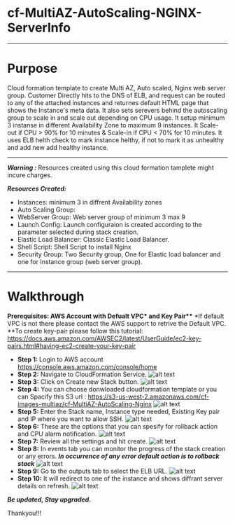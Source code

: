 # cf-MultiAZ-AutoScaling-NGINX-ServerInfo
____________________
# Purpose
Cloud formation template to create Multi AZ, Auto scaled, Nginx web server group. 
Customer Directly hits to the DNS of ELB, and request can be routed to any of the attached instances and returnes default HTML page that shows the Instance's meta data. It also sets serevers behind the autoscaling group to scale in and scale out depending on CPU usage. It setup minimum 3 instanse in different Availability Zone to maximum 9 instances. It Scale-out if CPU > 90% for 10 minutes & Scale-in if CPU < 70% for 10 minutes. It uses ELB helth check to mark instance helthy, if not to mark it as unhealthy and add new add healthy instance. 
_____________________
***Warning :*** Resources created using this cloud formation tamplete might incure charges.  

***Resources Created:***
- Instances: minimum 3 in diffrent Availability zones
- Auto Scaling Group: 
- WebServer Group: Web server group of minimum 3 max 9
- Launch Config: Launch configuraion is created according to the parameter   selected during stack creation.
- Elastic Load Balancer: Classic Elastic Load Balancer.
- Shell Script: Shell Script to install Nginx
- Security Group: Two Security group, One  for Elastic load balancer and one for Instance group (web server group).

___________________________

# Walkthrough

**Prerequisites: AWS Account with Defualt VPC\* and Key Pair\*\***
*If default VPC is not there please contact the AWS support to retrive the Default VPC.
**To create key-pair please follow this tutorial: https://docs.aws.amazon.com/AWSEC2/latest/UserGuide/ec2-key-pairs.html#having-ec2-create-your-key-pair

- **Step 1:** Login to AWS account
    https://console.aws.amazon.com/console/home
- **Step 2:** Navigate to CloudFormation Service.
   ![alt text](https://s3-us-west-2.amazonaws.com/cf-images-multiaz/1_Select_CloudFormation.png)
- **Step 3:** Click on Create new Stack button.
![alt text](https://s3-us-west-2.amazonaws.com/cf-images-multiaz/2_Create_New_Stack.png)
- **Step 4:** You can choose donwloaded cloudformation template or you can Spacify this S3 url : https://s3-us-west-2.amazonaws.com/cf-images-multiaz/cf-MultiAZ-AutoScaling-Nginx
![alt text](https://s3-us-west-2.amazonaws.com/cf-images-multiaz/3_Select_template.png)
- **Step 5:** Enter the Stack name, Instance type needed, Existing Key pair and IP where you want to allow SSH. 
![alt text](https://s3-us-west-2.amazonaws.com/cf-images-multiaz/4_parameters.png)
- **Step 6:** These are the options that you can spesify for rollback action and CPU alarm notification.
![alt text](https://s3-us-west-2.amazonaws.com/cf-images-multiaz/5_options.png)
- **Step 7:** Review all the settings and hit create.
![alt text](https://s3-us-west-2.amazonaws.com/cf-images-multiaz/6_Review.png)
- **Step 8:** In events tab you can monitor the progress of the stack creation or any errors. 
 ***In occurrence of any error default action is to rollback stack***
![alt text](https://s3-us-west-2.amazonaws.com/cf-images-multiaz/7_stack_creation_progress.png)
- **Step 9:** Go to the outputs tab to select the ELB URL.
![alt text](https://s3-us-west-2.amazonaws.com/cf-images-multiaz/8_stack_complete.png)
- **Step 10:** It will redirect to one of the instance and shows diffrant server details on refresh.
![alt text](https://s3-us-west-2.amazonaws.com/cf-images-multiaz/9_ServerDetails.png)


***Be updated, Stay upgraded.***

Thankyou!!!

